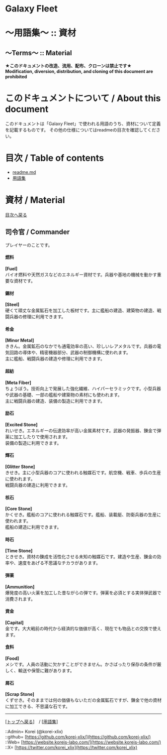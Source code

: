 # Galaxy Fleet
  
<h1>～用語集～ :: 資材</h1>  
<h2>～Terms～ :: Material</h2>  
  

**★このドキュメントの改造、流用、配布、クローンは禁止です★**  
    **Modification, diversion, distribution, and cloning of this document are prohibited**  
  

<h1 id="aHowto">このドキュメントについて / About this document</h1>  
このドキュメントは「Galaxy Fleet」で使われる用語のうち、資材について定義を記載するものです。  
その他の仕様についてはreadmeの目次を確認してください。  
  





<h1 id="aMokuji">目次 / Table of contents</h1>  

* [readme.md](/readme.md)
* [用語集](/term/readme.md)
  





<h1>資材 / Material</h1>  
  
[目次へ戻る](#aMokuji)  
  


<h2>司令官 / Commander</h2>  
プレイヤーのことです。  
  




#### 燃料
**[Fuel]**  
バイオ燃料や天然ガスなどのエネルギー資材です。兵器や基地の機械を動かす重要な資材です。  


#### 鋼材
**[Steel]**  
硬くて頑丈な金属鉱石を加工した板材です。主に艦船の建造、建築物の建造、戦闘兵器の修理に利用できます。  


#### 希金
**[Minor Metal]**  
ききん。金属鉱石のなかでも通電効率の高い、珍しいレアメタルです。兵器の電気回路の導体や、精密機器部分、武器の制御機構に使われます。  
主に艦船、戦闘兵器の建造や修理に利用できます。  


#### 超紡
**[Meta Fiber]**  
ちょうぼう。技術向上で発展した強化繊維、ハイパーセラミックです。小型兵器や武器の基礎、一部の艦船や建築物の素材にも使われます。  
主に戦闘兵器の建造、装備の製造に利用できます。  


#### 励石
**[Excited Stone]**  
れいせき。エネルギーの伝達効率が高い金属素材です。武器の発振器、錬金で弾薬に加工したりで使用されます。  
装備の製造に利用できます。  


#### 輝石
**[Glitter Stone]**  
きせき。主に小型兵器のコアに使われる触媒石です。航空機、戦車、歩兵の生産に使われます。  
戦闘兵器の建造に利用できます。  


#### 核石
**[Core Stone]**  
かくせき。艦船のコアに使われる触媒石です。艦船、装載艇、防衛兵器の生産に使われます。  
艦船の建造に利用できます。  


#### 時石
**[Time Stone]**  
ときせき。資材の錬成を活性化させる未知の触媒石です。建造や生産、錬金の効率や、速度をあげる不思議なチカラがあります。  


#### 弾薬
**[Ammunition]**  
爆発度の高い火薬を加工した昔ながらの弾です。弾薬を必須とする実体弾武器で消費されます。  


#### 資金
**[Capital]**  
金です。大大戦前の時代から経済的な価値が高く、現在でも物品との交換で使えます。  


#### 食料
**[Food]**  
メシです。人員の活動に欠かすことができません。かさばったり保存の条件が厳しく、輸送や保管に難があります。  


#### 屑石
**[Scrap Stone]**  
くずせき。そのままでは何の価値もないただの金属鉱石ですが、錬金で他の資材に加工できる、不思議な石です。  








***
[[トップへ戻る]](/readme.md)　/
[[用語集]](/term/readme.md)  
  
::Admin= Korei (@korei-xlix)  
::github= [https://github.com/korei-xlix/](https://github.com/korei-xlix/)  
::Web= [https://website.koreis-labo.com/](https://website.koreis-labo.com/)  
::X= [https://twitter.com/korei_xlix](https://twitter.com/korei_xlix)  
